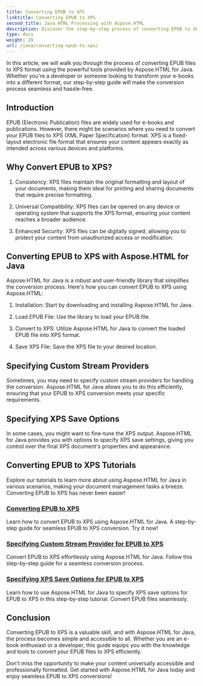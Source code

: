 ```yaml
---
title: Converting EPUB to XPS
linktitle: Converting EPUB to XPS
second_title: Java HTML Processing with Aspose.HTML
description: Discover the step-by-step process of converting EPUB to XPS using Aspose.HTML Java. Learn to specify custom stream providers and XPS save options for conversions.
type: docs
weight: 28
url: /java/converting-epub-to-xps/
---
```


In this article, we will walk you through the process of converting EPUB files to XPS format using the powerful tools provided by Aspose.HTML for Java. Whether you're a developer or someone looking to transform your e-books into a different format, our step-by-step guide will make the conversion process seamless and hassle-free.

## Introduction

EPUB (Electronic Publication) files are widely used for e-books and publications. However, there might be scenarios where you need to convert your EPUB files to XPS (XML Paper Specification) format. XPS is a fixed-layout electronic file format that ensures your content appears exactly as intended across various devices and platforms.

## Why Convert EPUB to XPS?

1. Consistency: XPS files maintain the original formatting and layout of your documents, making them ideal for printing and sharing documents that require precise formatting.

2. Universal Compatibility: XPS files can be opened on any device or operating system that supports the XPS format, ensuring your content reaches a broader audience.

3. Enhanced Security: XPS files can be digitally signed, allowing you to protect your content from unauthorized access or modification.

## Converting EPUB to XPS with Aspose.HTML for Java

Aspose.HTML for Java is a robust and user-friendly library that simplifies the conversion process. Here's how you can convert EPUB to XPS using Aspose.HTML:

1. Installation: Start by downloading and installing Aspose.HTML for Java.

2. Load EPUB File: Use the library to load your EPUB file.

3. Convert to XPS: Utilize Aspose.HTML for Java to convert the loaded EPUB file into XPS format.

4. Save XPS File: Save the XPS file to your desired location.

## Specifying Custom Stream Providers

Sometimes, you may need to specify custom stream providers for handling the conversion. Aspose.HTML for Java allows you to do this efficiently, ensuring that your EPUB to XPS conversion meets your specific requirements.

## Specifying XPS Save Options

In some cases, you might want to fine-tune the XPS output. Aspose.HTML for Java provides you with options to specify XPS save settings, giving you control over the final XPS document's properties and appearance.

## Converting EPUB to XPS Tutorials
Explore our tutorials to learn more about using Aspose.HTML for Java in various scenarios, making your document management tasks a breeze. Converting EPUB to XPS has never been easier!
### [Converting EPUB to XPS](./convert-epub-to-xps/)
Learn how to convert EPUB to XPS using Aspose.HTML for Java. A step-by-step guide for seamless EPUB to XPS conversion. Try it now!
### [Specifying Custom Stream Provider for EPUB to XPS](./convert-epub-to-xps-specify-custom-stream-provider/)
Convert EPUB to XPS effortlessly using Aspose.HTML for Java. Follow this step-by-step guide for a seamless conversion process.
### [Specifying XPS Save Options for EPUB to XPS](./convert-epub-to-xps-specify-xps-save-options/)
Learn how to use Aspose.HTML for Java to specify XPS save options for EPUB to XPS in this step-by-step tutorial. Convert EPUB files seamlessly.

## Conclusion

Converting EPUB to XPS is a valuable skill, and with Aspose.HTML for Java, the process becomes simple and accessible to all. Whether you are an e-book enthusiast or a developer, this guide equips you with the knowledge and tools to convert your EPUB files to XPS efficiently.

Don't miss the opportunity to make your content universally accessible and professionally formatted. Get started with Aspose.HTML for Java today and enjoy seamless EPUB to XPS conversions!
